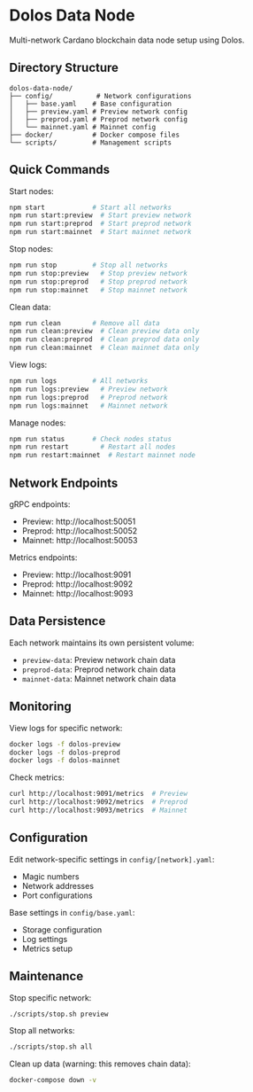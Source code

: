 # Dolos Data Node

Multi-network Cardano blockchain data node setup using Dolos.

## Directory Structure

```
dolos-data-node/
├── config/           # Network configurations
│   ├── base.yaml    # Base configuration
│   ├── preview.yaml # Preview network config
│   ├── preprod.yaml # Preprod network config
│   └── mainnet.yaml # Mainnet config
├── docker/          # Docker compose files
└── scripts/         # Management scripts
```

## Quick Commands

Start nodes:
```bash
npm start            # Start all networks
npm run start:preview  # Start preview network
npm run start:preprod  # Start preprod network
npm run start:mainnet  # Start mainnet network
```

Stop nodes:
```bash
npm run stop         # Stop all networks
npm run stop:preview   # Stop preview network
npm run stop:preprod   # Stop preprod network
npm run stop:mainnet   # Stop mainnet network
```

Clean data:
```bash
npm run clean        # Remove all data
npm run clean:preview  # Clean preview data only
npm run clean:preprod  # Clean preprod data only
npm run clean:mainnet  # Clean mainnet data only
```

View logs:
```bash
npm run logs         # All networks
npm run logs:preview   # Preview network
npm run logs:preprod   # Preprod network
npm run logs:mainnet   # Mainnet network
```

Manage nodes:
```bash
npm run status       # Check nodes status
npm run restart        # Restart all nodes
npm run restart:mainnet  # Restart mainnet node
```

## Network Endpoints

gRPC endpoints:
- Preview: http://localhost:50051
- Preprod: http://localhost:50052
- Mainnet: http://localhost:50053

Metrics endpoints:
- Preview: http://localhost:9091
- Preprod: http://localhost:9092
- Mainnet: http://localhost:9093

## Data Persistence

Each network maintains its own persistent volume:
- `preview-data`: Preview network chain data
- `preprod-data`: Preprod network chain data
- `mainnet-data`: Mainnet network chain data

## Monitoring

View logs for specific network:
```bash
docker logs -f dolos-preview
docker logs -f dolos-preprod
docker logs -f dolos-mainnet
```

Check metrics:
```bash
curl http://localhost:9091/metrics  # Preview
curl http://localhost:9092/metrics  # Preprod
curl http://localhost:9093/metrics  # Mainnet
```

## Configuration

Edit network-specific settings in `config/[network].yaml`:
- Magic numbers
- Network addresses
- Port configurations

Base settings in `config/base.yaml`:
- Storage configuration
- Log settings
- Metrics setup

## Maintenance

Stop specific network:
```bash
./scripts/stop.sh preview
```

Stop all networks:
```bash
./scripts/stop.sh all
```

Clean up data (warning: this removes chain data):
```bash
docker-compose down -v
```
